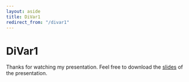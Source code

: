 ```yaml
---
layout: aside
title: DiVar1
redirect_from: "/divar1"
---
```


# DiVar1

Thanks for watching my presentation. Feel free to download the <a href="/downloads/170211-DiVar1-slides.pdf" title="download DiVar2017 slideshow">slides</a> of the presentation.

